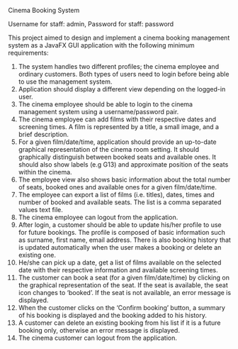Cinema Booking System

Username for staff: admin,
Password for staff: password

This project aimed to design and implement a cinema booking management system as a JavaFX GUI application with the following minimum requirements:

1. The system handles two different profiles; the cinema employee and ordinary customers. Both types of users need to login before being able to use the management system.
2. Application should display a different view depending on the logged-in user.
3. The cinema employee should be able to login to the cinema management system using a username/password pair.
4. The cinema employee can add films with their respective dates and screening times. A film is represented by a title, a small image, and a brief description.
5. For a given film/date/time, application should provide an up-to-date graphical representation of the cinema room setting. It should graphically distinguish between booked seats and available ones. It should also show labels (e.g G13) and approximate position of the seats within the cinema.
6. The employee view also shows basic information about the total number of seats, booked ones and available ones for a given film/date/time.
7. The employee can export a list of films (i.e. titles), dates, times and number of booked and available seats. The list is a comma separated values text file.
8. The cinema employee can logout from the application.
9. After login, a customer should be able to update his/her profile to use for future bookings. The profile is composed of basic information such as surname, first name, email address. There is also booking history that is updated automatically when the user makes a booking or delete an existing one.
10. He/she can pick up a date, get a list of films available on the selected date with their respective information and available screening times.
11. The customer can book a seat (for a given film/date/time) by clicking on the graphical representation of the seat. If the seat is available, the seat icon changes to ‘booked’. If the seat is not available, an error message is displayed.
12. When the customer clicks on the ‘Confirm booking’ button, a summary of his booking is displayed and the booking added to his history.
13. A customer can delete an existing booking from his list if it is a future booking only, otherwise an error message is displayed.
14. The cinema customer can logout from the application.
